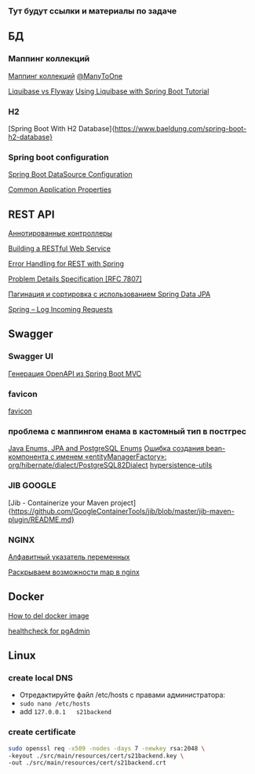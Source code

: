### Тут будут ссылки и материалы по задаче

## БД

### Маппинг коллекций

[Маппинг коллекций](https://javarush.com/quests/lectures/questhibernate.level13.lecture00)
[@ManyToOne](https://javarush.com/quests/lectures/questhibernate.level13.lecture01)

[Liquibase vs Flyway](https://www.baeldung.com/liquibase-vs-flyway)
[Using Liquibase with Spring Boot Tutorial](https://medium.com/@cat.edelveis/using-liquibase-with-spring-boot-tutorial-79245a0b79a6)

### H2

[Spring Boot With H2 Database]{https://www.baeldung.com/spring-boot-h2-database}

### Spring boot configuration

[Spring Boot DataSource Configuration](https://howtodoinjava.com/spring-boot2/datasource-configuration/)

[Common Application Properties](https://docs.spring.io/spring-boot/appendix/application-properties/index.html#appendix.application-properties.core)

## REST API

[Аннотированные контроллеры](https://javarush.com/quests/lectures/questspring.level05.lecture02)

[Building a RESTful Web Service](https://github.com/spring-guides/gs-rest-service)

[Error Handling for REST with Spring](https://www.baeldung.com/exception-handling-for-rest-with-spring)

[Problem Details Specification [RFC 7807]](https://howtodoinjava.com/spring-mvc/spring-problemdetail-errorresponse/)

[Пагинация и сортировка с использованием Spring Data JPA](https://www.baeldung.com/spring-data-jpa-pagination-sorting)

[Spring – Log Incoming Requests](https://www.baeldung.com/spring-http-logging)

## Swagger

### Swagger UI

[Генерация OpenAPI из Spring Boot MVC](https://habr.com/ru/articles/814061/)

### favicon

[favicon](https://www.favicon.cc/)

### проблема с маппингом енама в кастомный тип в постгрес

[Java Enums, JPA and PostgreSQL Enums](https://www.baeldung.com/java-enums-jpa-postgresql)
[Ошибка создания bean-компонента с именем «entityManagerFactory»: org/hibernate/dialect/PostgreSQL82Dialect](https://stackoverflow.com/questions/76493173/error-creating-bean-with-name-entitymanagerfactory-org-hibernate-dialect-pos)
[hypersistence-utils](https://github.com/vladmihalcea/hypersistence-utils)

### JIB GOOGLE

[Jib - Containerize your Maven project]{https://github.com/GoogleContainerTools/jib/blob/master/jib-maven-plugin/README.md}

### NGINX

[Алфавитный указатель переменных](http://nginx.org/ru/docs/varindex.html)

[Раскрываем возможности map в nginx](https://habr.com/ru/articles/231277/)

## Docker

[How to del docker image](https://stackoverflow.com/questions/65895928/how-to-delete-a-docker-image)

[healthcheck for pgAdmin](https://stackoverflow.com/questions/72272476/how-to-perform-docker-compose-healthcheck-for-pgadmin4)

## Linux

### create local DNS

* Отредактируйте файл /etc/hosts с правами администратора:
* `sudo nano /etc/hosts`
* add `127.0.0.1   s21backend`

### create certificate

```bash
sudo openssl req -x509 -nodes -days 7 -newkey rsa:2048 \
-keyout ./src/main/resources/cert/s21backend.key \
-out ./src/main/resources/cert/s21backend.crt
```
